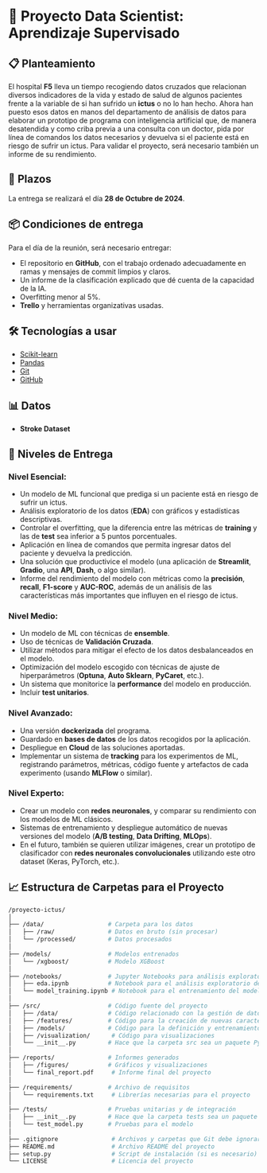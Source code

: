 # 🏥 Proyecto Data Scientist: Aprendizaje Supervisado

## 📋 Planteamiento
El hospital **F5** lleva un tiempo recogiendo datos cruzados que relacionan diversos indicadores de la vida y estado de salud de algunos pacientes frente a la variable de si han sufrido un **ictus** o no lo han hecho. Ahora han puesto esos datos en manos del departamento de análisis de datos para elaborar un prototipo de programa con inteligencia artificial que, de manera desatendida y como criba previa a una consulta con un doctor, pida por línea de comandos los datos necesarios y devuelva si el paciente está en riesgo de sufrir un ictus. Para validar el proyecto, será necesario también un informe de su rendimiento.

## 📅 Plazos
La entrega se realizará el día **28 de Octubre de 2024**.

## 📦 Condiciones de entrega
Para el día de la reunión, será necesario entregar:
- El repositorio en **GitHub**, con el trabajo ordenado adecuadamente en ramas y mensajes de commit limpios y claros.
- Un informe de la clasificación explicado que dé cuenta de la capacidad de la IA.
- Overfitting menor al 5%.
- **Trello** y herramientas organizativas usadas.

## 🛠️ Tecnologías a usar
- [Scikit-learn](https://scikit-learn.org/)
- [Pandas](https://pandas.pydata.org/)
- [Git](https://git-scm.com/)
- [GitHub](https://github.com/)

## 📊 Datos
- **Stroke Dataset**

## 🎯 Niveles de Entrega

### **Nivel Esencial:**
- Un modelo de ML funcional que prediga si un paciente está en riesgo de sufrir un ictus.
- Análisis exploratorio de los datos (**EDA**) con gráficos y estadísticas descriptivas.
- Controlar el overfitting, que la diferencia entre las métricas de **training** y las de **test** sea inferior a 5 puntos porcentuales.
- Aplicación en línea de comandos que permita ingresar datos del paciente y devuelva la predicción.
- Una solución que productivice el modelo (una aplicación de **Streamlit**, **Gradio**, una **API**, **Dash**, o algo similar).
- Informe del rendimiento del modelo con métricas como la **precisión**, **recall**, **F1-score** y **AUC-ROC**, además de un análisis de las características más importantes que influyen en el riesgo de ictus.

### **Nivel Medio:**
- Un modelo de ML con técnicas de **ensemble**.
- Uso de técnicas de **Validación Cruzada**.
- Utilizar métodos para mitigar el efecto de los datos desbalanceados en el modelo.
- Optimización del modelo escogido con técnicas de ajuste de hiperparámetros (**Optuna**, **Auto Sklearn**, **PyCaret**, etc.).
- Un sistema que monitorice la **performance** del modelo en producción.
- Incluir **test unitarios**.

### **Nivel Avanzado:**
- Una versión **dockerizada** del programa.
- Guardado en **bases de datos** de los datos recogidos por la aplicación.
- Despliegue en **Cloud** de las soluciones aportadas.
- Implementar un sistema de **tracking** para los experimentos de ML, registrando parámetros, métricas, código fuente y artefactos de cada experimento (usando **MLFlow** o similar).

### **Nivel Experto:**
- Crear un modelo con **redes neuronales**, y comparar su rendimiento con los modelos de ML clásicos.
- Sistemas de entrenamiento y despliegue automático de nuevas versiones del modelo (**A/B testing**, **Data Drifting**, **MLOps**).
- En el futuro, también se quieren utilizar imágenes, crear un prototipo de clasificador con **redes neuronales convolucionales** utilizando este otro dataset (Keras, PyTorch, etc.).

## 📈 Estructura de Carpetas para el Proyecto
```bash
/proyecto-ictus/
│
├── /data/                  # Carpeta para los datos
│   ├── /raw/               # Datos en bruto (sin procesar)
│   └── /processed/         # Datos procesados
│
├── /models/                # Modelos entrenados
│   └── /xgboost/           # Modelo XGBoost
│
├── /notebooks/             # Jupyter Notebooks para análisis exploratorio y prototipos
│   ├── eda.ipynb           # Notebook para el análisis exploratorio de datos
│   └── model_training.ipynb # Notebook para el entrenamiento del modelo
│
├── /src/                   # Código fuente del proyecto
│   ├── /data/              # Código relacionado con la gestión de datos
│   ├── /features/          # Código para la creación de nuevas características
│   ├── /models/            # Código para la definición y entrenamiento del modelo
│   ├── /visualization/      # Código para visualizaciones
│   └── __init__.py         # Hace que la carpeta src sea un paquete Python
│
├── /reports/               # Informes generados
│   ├── /figures/           # Gráficos y visualizaciones
│   └── final_report.pdf     # Informe final del proyecto
│
├── /requirements/          # Archivo de requisitos
│   └── requirements.txt     # Librerías necesarias para el proyecto
│
├── /tests/                 # Pruebas unitarias y de integración
│   ├── __init__.py         # Hace que la carpeta tests sea un paquete Python
│   └── test_model.py       # Pruebas para el modelo
│
├── .gitignore               # Archivos y carpetas que Git debe ignorar
├── README.md                # Archivo README del proyecto
├── setup.py                 # Script de instalación (si es necesario)
└── LICENSE                  # Licencia del proyecto
